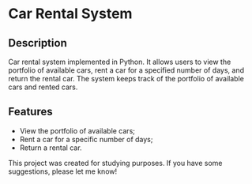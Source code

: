 # Car Rental System

## Description
Car rental system implemented in Python. It allows users to view the portfolio of available cars, rent a car for a specified number of days, and return the rental car. The system keeps track of the portfolio of available cars and rented cars.

## Features
- View the portfolio of available cars;
- Rent a car for a specific number of days;
- Return a rental car.

This project was created for studying purposes. If you have some suggestions, please let me know!
